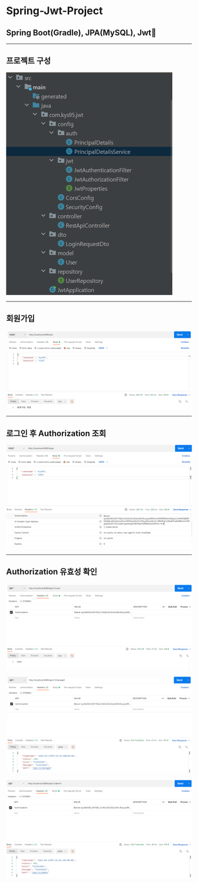 # Spring-Jwt-Project
## Spring Boot(Gradle), JPA(MySQL), Jwt🔑
- - -

## 프로젝트 구성

![1](/src/main/resources/static/202204-1.PNG)<br>

- - -

## 회원가입

![2](/src/main/resources/static/202204-2.png)<br>

- - -

## 로그인 후 Authorization 조회

![3](/src/main/resources/static/202204-3.PNG)<br>

- - -

## Authorization 유효성 확인

![4](/src/main/resources/static/202204-4.PNG)<br>

![5](/src/main/resources/static/202204-5.PNG)<br>

![6](/src/main/resources/static/202204-6.PNG)<br>
